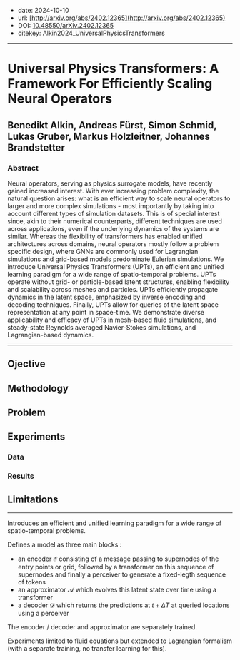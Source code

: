 - date: 2024-10-10
- url: [http://arxiv.org/abs/2402.12365](http://arxiv.org/abs/2402.12365)
- DOI: [10.48550/arXiv.2402.12365](https://doi.org/10.48550/arXiv.2402.12365)
- citekey: Alkin2024_UniversalPhysicsTransformers
---

# Universal Physics Transformers: A Framework For Efficiently Scaling Neural Operators

## Benedikt Alkin, Andreas Fürst, Simon Schmid, Lukas Gruber, Markus Holzleitner, Johannes Brandstetter

### Abstract

Neural operators, serving as physics surrogate models, have recently gained increased interest. With ever increasing problem complexity, the natural question arises: what is an efficient way to scale neural operators to larger and more complex simulations - most importantly by taking into account different types of simulation datasets. This is of special interest since, akin to their numerical counterparts, different techniques are used across applications, even if the underlying dynamics of the systems are similar. Whereas the flexibility of transformers has enabled unified architectures across domains, neural operators mostly follow a problem specific design, where GNNs are commonly used for Lagrangian simulations and grid-based models predominate Eulerian simulations. We introduce Universal Physics Transformers (UPTs), an efficient and unified learning paradigm for a wide range of spatio-temporal problems. UPTs operate without grid- or particle-based latent structures, enabling flexibility and scalability across meshes and particles. UPTs efficiently propagate dynamics in the latent space, emphasized by inverse encoding and decoding techniques. Finally, UPTs allow for queries of the latent space representation at any point in space-time. We demonstrate diverse applicability and efficacy of UPTs in mesh-based fluid simulations, and steady-state Reynolds averaged Navier-Stokes simulations, and Lagrangian-based dynamics.

---

## Ojective

## Methodology
<!-- accent on encoding -->

## Problem
<!-- regression / classification / génération ? -->
<!-- finetuning / adaptive learning ? -->
<!-- parametric / multiphysics ? -->

## Experiments

### Data

### Results

## Limitations

---

Introduces an efficient and unified learning paradigm for a wide range of spatio-temporal problems.

Defines a model as three main blocks :

* an encoder <span class="math">$\mathcal E$</span> consisting of a message passing to supernodes of the entry points or grid, followed by a transformer on this sequence of supernodes and finally a perceiver to generate a fixed-legth sequence of tokens
* an approximator <span class="math">$\mathcal A$</span> which evolves this latent state over time using a transformer
* a decoder <span class="math">$\mathcal D$</span> which returns the predictions at <span class="math">$t + \Delta T$</span> at queried locations using a perceiver

The encoder / decoder and approximator are separately trained.

Experiments limited to fluid equations but extended to Lagrangian formalism (with a separate training, no transfer learning for this).